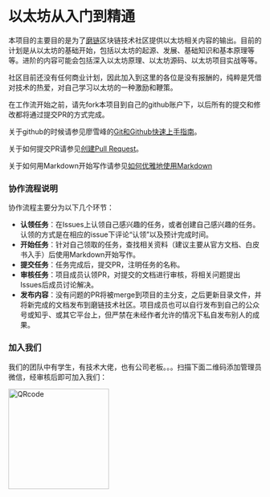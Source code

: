 以太坊从入门到精通
=================

本项目的主要目的是为了[磨链](mochain.info)区块链技术社区提供以太坊相关内容的输出。目前的计划是从以太坊的基础开始，包括以太坊的起源、发展、基础知识和基本原理等等。进阶的内容可能会包括深入以太坊原理、以太坊源码、以太坊项目实战等等。

社区目前还没有任何商业计划，因此加入到这里的各位是没有报酬的，纯粹是凭借对技术的热爱，对自己学习以太坊的一种激励和鞭策。

在工作流开始之前，请先fork本项目到自己的github账户下，以后所有的提交和修改都将通过提交PR的方式完成。

关于github的时候请参见廖雪峰的[Git和Github快速上手指南](https://www.liaoxuefeng.com/wiki/0013739516305929606dd18361248578c67b8067c8c017b000/001373962845513aefd77a99f4145f0a2c7a7ca057e7570000)。

关于如何提交PR请参见[创建Pull Request](https://github.com/geeeeeeeeek/git-recipes/wiki/3.3-%E5%88%9B%E5%BB%BA-Pull-Request)。

关于如何用Markdown开始写作请参见[如何优雅地使用Markdown](http://daily.zhihu.com/story/9215495)

### 协作流程说明

协作流程主要分为以下几个环节：

- **认领任务**：在Issues上认领自己感兴趣的任务，或者创建自己感兴趣的任务。认领的方式是在相应的issue下评论“认领”以及预计完成时间。
- **开始任务**：针对自己领取的任务，查找相关资料（建议主要从官方文档、白皮书入手）后使用Markdown开始写作。
- **提交任务**：任务完成后，提交PR，注明任务的名称。
- **审核任务**：项目成员认领PR，对提交的文档进行审核，将相关问题提出Issues后成员讨论解决。
- **发布内容**：没有问题的PR将被merge到项目的主分支，之后更新目录文件，并将新完成的文档发布到磨链技术社区。项目成员也可以自行发布到自己的公众号或知乎、或其它平台上，但严禁在未经作者允许的情况下私自发布别人的成果。

### 加入我们

我们的团队中有学生，有技术大佬，也有公司老板。。。扫描下面二维码添加管理员微信，经审核后即可加入我们：

<img src="http://7sbld9.com1.z0.glb.clouddn.com/WechatIMG56.jpeg" width = "200" height = "200" alt="QRcode" align=center />
